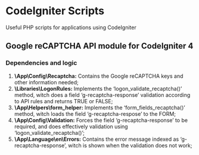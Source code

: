 # CodeIgniter Scripts

Useful PHP scripts for applications using CodeIgniter

## Google reCAPTCHA API module for CodeIgniter 4

### Dependencies and logic

1. **\App\Config\Recaptcha:** Contains the Google reCAPTCHA keys and other information needed;
2. **\Libraries\LogonRules:** Implements the ‘logon_validate_recaptcha()’ method, witch does a field ‘g-recaptcha-response’ validation according to API rules and returns TRUE or FALSE;
3. **\App\Helpers\form_helper:** Implements the ‘form_fields_recaptcha()’ method, witch loads the field ‘g-recaptcha-respose’ to the FORM;
4. **\App\Config\Validation:** Forces the field ‘g-recaptcha-response’ to be required, and does effectively validation using ‘logon_validate_recaptcha()’;
5. **\App\Language\en\Errors:** Contains the error message indexed as ‘g-recaptcha-response’, witch is shown when the validation does not work;
